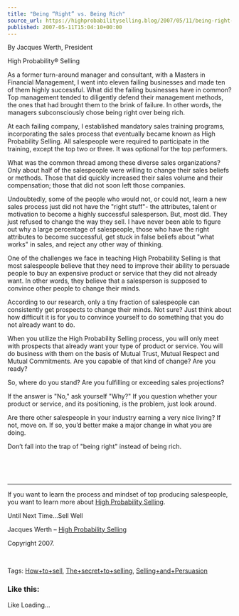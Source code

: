 ```yaml
---
title: "Being “Right” vs. Being Rich"
source_url: https://highprobabilityselling.blog/2007/05/11/being-right-vs-being-rich
published: 2007-05-11T15:04:10+00:00
---
```

By Jacques Werth, President


High Probability® Selling 


As a former turn\-around manager and consultant, with a Masters in Financial Management, I went into eleven failing businesses and made ten of them highly successful. What did the failing businesses have in common? Top management tended to diligently defend their management methods, the ones that had brought them to the brink of failure. In other words, the managers subconsciously chose being right over being rich.


At each failing company, I established mandatory sales training programs, incorporating the sales process that eventually became known as High Probability Selling. All salespeople were required to participate in the training, except the top two or three. It was optional for the top performers.


What was the common thread among these diverse sales organizations? Only about half of the salespeople were willing to change their sales beliefs or methods. Those that did quickly increased their sales volume and their compensation; those that did not soon left those companies.


Undoubtedly, some of the people who would not, or could not, learn a new sales process just did not have the "right stuff"\- the attributes, talent or motivation to become a highly successful salesperson. But, most did. They just refused to change the way they sell. I have never been able to figure out why a large percentage of salespeople, those who have the right attributes to become successful, get stuck in false beliefs about "what works" in sales, and reject any other way of thinking.


One of the challenges we face in teaching High Probability Selling is that most salespeople believe that they need to improve their ability to persuade people to buy an expensive product or service that they did not already want. In other words, they believe that a salesperson is supposed to convince other people to change their minds.


According to our research, only a tiny fraction of salespeople can consistently get prospects to change their minds. Not sure? Just think about how difficult it is for you to convince yourself to do something that you do not already want to do.


When you utilize the High Probability Selling process, you will only meet with prospects that already want your type of product or service. You will do business with them on the basis of Mutual Trust, Mutual Respect and Mutual Commitments. Are you capable of that kind of change? Are you ready?


So, where do you stand? Are you fulfilling or exceeding sales projections?


If the answer is "No," ask yourself "Why?" If you question whether your product or service, and its positioning, is the problem, just look around.


Are there other salespeople in your industry earning a very nice living? If not, move on. If so, you’d better make a major change in what you are doing.


Don’t fall into the trap of "being right" instead of being rich.


 


 




---



If you want to learn the process and mindset of top producing salespeople, you want to learn more about [High Probability Selling](http://highprobsell.com/html/prospecting_training.html).


Until Next Time…Sell Well


Jacques Werth – [High Probability Selling](http://highprobsell.com/html/prospecting_training.html) 


Copyright 2007\.


 


Tags: [How\+to\+sell](http://technorati.com/tag/How+to+sell), [The\+secret\+to\+selling](http://technorati.com/tag/The+secret+to+selling), [Selling\+and\+Persuasion](http://technorati.com/tag/Selling+and+Persausion)


### Like this:

Like Loading...
